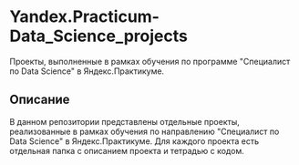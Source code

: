 # Yandex.Practicum-Data_Science_projects
Проекты, выполненные в рамках обучения по программе "Специалист по Data Science" в Яндекс.Практикуме.

## Описание

В данном репозитории представлены отдельные проекты, реализованные в рамках обучения по направлению "Cпециалист по Data Science" в Яндекс.Практикуме.
Для каждого проекта есть отдельная папка с описанием проекта и тетрадью с кодом.

